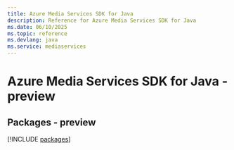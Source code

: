 ```yaml
---
title: Azure Media Services SDK for Java
description: Reference for Azure Media Services SDK for Java
ms.date: 06/10/2025
ms.topic: reference
ms.devlang: java
ms.service: mediaservices
---
```

# Azure Media Services SDK for Java - preview
## Packages - preview
[!INCLUDE [packages](media-services-index.md)]